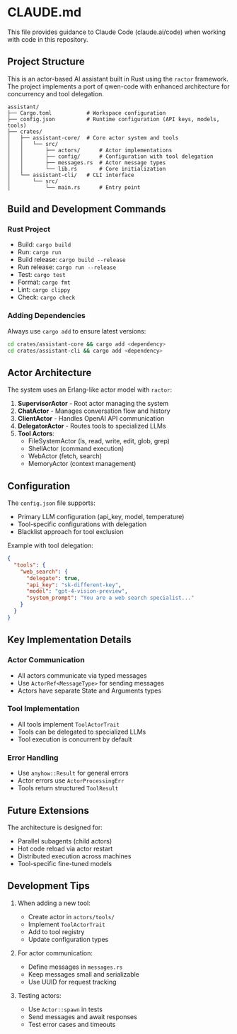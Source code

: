 # CLAUDE.md

This file provides guidance to Claude Code (claude.ai/code) when working with code in this repository.

## Project Structure

This is an actor-based AI assistant built in Rust using the `ractor` framework. The project implements a port of qwen-code with enhanced architecture for concurrency and tool delegation.

```
assistant/
├── Cargo.toml           # Workspace configuration
├── config.json          # Runtime configuration (API keys, models, tools)
├── crates/
│   ├── assistant-core/  # Core actor system and tools
│   │   └── src/
│   │       ├── actors/      # Actor implementations
│   │       ├── config/      # Configuration with tool delegation
│   │       ├── messages.rs  # Actor message types
│   │       └── lib.rs       # Core initialization
│   └── assistant-cli/   # CLI interface
│       └── src/
│           └── main.rs      # Entry point
```

## Build and Development Commands

### Rust Project
- Build: `cargo build`
- Run: `cargo run`
- Build release: `cargo build --release`
- Run release: `cargo run --release`
- Test: `cargo test`
- Format: `cargo fmt`
- Lint: `cargo clippy`
- Check: `cargo check`

### Adding Dependencies
Always use `cargo add` to ensure latest versions:
```bash
cd crates/assistant-core && cargo add <dependency>
cd crates/assistant-cli && cargo add <dependency>
```

## Actor Architecture

The system uses an Erlang-like actor model with `ractor`:

1. **SupervisorActor** - Root actor managing the system
2. **ChatActor** - Manages conversation flow and history
3. **ClientActor** - Handles OpenAI API communication
4. **DelegatorActor** - Routes tools to specialized LLMs
5. **Tool Actors**:
   - FileSystemActor (ls, read, write, edit, glob, grep)
   - ShellActor (command execution)
   - WebActor (fetch, search)
   - MemoryActor (context management)

## Configuration

The `config.json` file supports:
- Primary LLM configuration (api_key, model, temperature)
- Tool-specific configurations with delegation
- Blacklist approach for tool exclusion

Example with tool delegation:
```json
{
  "tools": {
    "web_search": {
      "delegate": true,
      "api_key": "sk-different-key",
      "model": "gpt-4-vision-preview",
      "system_prompt": "You are a web search specialist..."
    }
  }
}
```

## Key Implementation Details

### Actor Communication
- All actors communicate via typed messages
- Use `ActorRef<MessageType>` for sending messages
- Actors have separate State and Arguments types

### Tool Implementation
- All tools implement `ToolActorTrait`
- Tools can be delegated to specialized LLMs
- Tool execution is concurrent by default

### Error Handling
- Use `anyhow::Result` for general errors
- Actor errors use `ActorProcessingErr`
- Tools return structured `ToolResult`

## Future Extensions

The architecture is designed for:
- Parallel subagents (child actors)
- Hot code reload via actor restart
- Distributed execution across machines
- Tool-specific fine-tuned models

## Development Tips

1. When adding a new tool:
   - Create actor in `actors/tools/`
   - Implement `ToolActorTrait`
   - Add to tool registry
   - Update configuration types

2. For actor communication:
   - Define messages in `messages.rs`
   - Keep messages small and serializable
   - Use UUID for request tracking

3. Testing actors:
   - Use `Actor::spawn` in tests
   - Send messages and await responses
   - Test error cases and timeouts